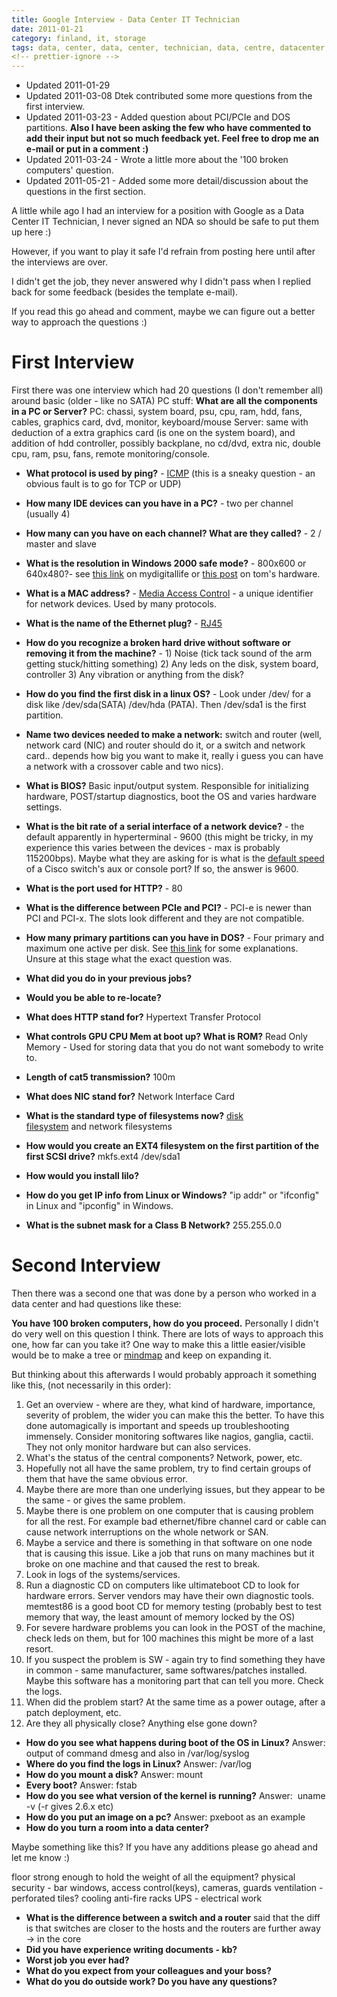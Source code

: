 ```yaml
---
title: Google Interview - Data Center IT Technician
date: 2011-01-21
category: finland, it, storage
tags: data, center, data, center, technician, data, centre, datacenter, datacentre, google, hamina, interview, it, job, questions
<!-- prettier-ignore -->
---
```


- Updated 2011-01-29
- Updated 2011-03-08 Dtek contributed some more questions from the first interview.
- Updated 2011-03-23 - Added question about PCI/PCIe and DOS partitions. **Also I have been asking the few who have commented to add their input but not so much feedback yet. Feel free to drop me an e-mail or put in a comment :)**
- Updated 2011-03-24 - Wrote a little more about the '100 broken computers' question.
- Updated 2011-05-21 - Added some more detail/discussion about the questions in the first section.

A little while ago I had an interview for a position with Google as a Data Center IT Technician, I never signed an NDA so should be safe to put them up here :)

However, if you want to play it safe I'd refrain from posting here until after the interviews are over.

I didn't get the job, they never answered why I didn't pass when I replied back for some feedback (besides the template e-mail).

If you read this go ahead and comment, maybe we can figure out a better way to approach the questions :)

# First Interview

First there was one interview which had 20 questions (I don't remember all) around basic (older - like no SATA) PC stuff: **What are all the components in a PC or Server?** PC: chassi, system board, psu, cpu, ram, hdd, fans, cables, graphics card, dvd, monitor, keyboard/mouse Server: same with deduction of a extra graphics card (is one on the system board), and addition of hdd controller, possibly backplane, no cd/dvd, extra nic, double cpu, ram, psu, fans, remote monitoring/console.

- **What protocol is used by ping?** \- [ICMP](http://en.wikipedia.org/wiki/Internet_Control_Message_Protocol "ICMP") (this is a sneaky question - an obvious fault is to go for TCP or UDP)
- **How many IDE devices can you have in a PC?** \- two per channel (usually 4)
- **How many can you have on each channel? What are they called?** \- 2 / master and slave
- **What is the resolution in Windows 2000 safe mode?** - 800x600 or 640x480?- see [this link](http://www.mydigitallife.info/2008/06/22/how-to-change-screen-resolution-and-display-colors-quality-in-safe-mode-of-windows/ "windows safe mode resolution") on mydigitallife or [this post](http://www.tomshardware.co.uk/forum/34809-35-screen-resolution-safe-mode "screen resolutino safe mode") on tom's hardware.
- **What is a MAC address?** - [Media Access Control](http://en.wikipedia.org/wiki/MAC_address "wikipedia link") - a unique identifier for network devices. Used by many protocols.
- **What is the name of the Ethernet plug?** - [RJ45](http://en.wikipedia.org/wiki/RJ45 "RJ45 on wikipedia")
- **How do you recognize a broken hard drive without software or removing it from the machine?** - 1) Noise (tick tack sound of the arm getting stuck/hitting something) 2) Any leds on the disk, system board, controller 3) Any vibration or anything from the disk?
- **How do you find the first disk in a linux OS?** - Look under /dev/ for a disk like /dev/sda(SATA) /dev/hda (PATA). Then /dev/sda1 is the first partition.
- **Name two devices needed to make a network:** switch and router (well, network card (NIC) and router should do it, or a switch and network card.. depends how big you want to make it, really i guess you can have a network with a crossover cable and two nics).
- **What is BIOS?** Basic input/output system. Responsible for initializing hardware, POST/startup diagnostics, boot the OS and varies hardware settings.
- **What is the bit rate of a serial interface of a network device?** \- the default apparently in hyperterminal - 9600 (this might be tricky, in my experience this varies between the devices - max is probably 115200bps). Maybe what they are asking for is what is the [default speed](http://www.cisco.com/en/US/products/hw/switches/ps700/products_tech_note09186a008010ff7a.shtml#connecttermtocat "cisco catalyst console port") of a Cisco switch's aux or console port? If so, the answer is 9600.
- **What is the port used for HTTP?** - 80
- **What is the difference between PCIe and PCI?** \- PCI-e is newer than PCI and PCI-x. The slots look different and they are not compatible.
- **How many primary partitions can you have in DOS?** - Four primary and maximum one active per disk. See [this link](http://www.pcguide.com/ref/hdd/file/structPartitions-c.html "dos partitions") for some explanations. Unsure at this stage what the exact question was.
- **What did you do in your previous jobs?**
- **Would you be able to re-locate?**

- **What does HTTP stand for?** Hypertext Transfer Protocol
- **What controls GPU CPU Mem at boot up? What is ROM?** Read Only Memory - Used for storing data that you do not want somebody to write to.

- **Length of cat5 transmission?** 100m
- **What does NIC stand for?** Network Interface Card

- **What is the standard type of filesystems now?** [disk filesystem](http://en.wikipedia.org/wiki/Filesystem#Types_of_file_systems) and network filesystems
- **How would you create an EXT4 filesystem on the first partition of the first SCSI drive?** mkfs.ext4 /dev/sda1
- **How would you install lilo?**
- **How do you get IP info from Linux or Windows?** "ip addr" or "ifconfig" in Linux and "ipconfig" in Windows.
- **What is the subnet mask for a Class B Network?** 255.255.0.0

# Second Interview

Then there was a second one that was done by a person who worked in a data center and had questions like these:

**You have 100 broken computers, how do you proceed.** Personally I didn't do very well on this question I think. There are lots of ways to approach this one, how far can you take it? One way to make this a little easier/visible would be to make a tree or [mindmap](http://en.wikipedia.org/wiki/Mind_map "mindmap on wikipedia") and keep on expanding it.

But thinking about this afterwards I would probably approach it something like this, (not necessarily in this order):

1. Get an overview - where are they, what kind of hardware, importance, severity of problem, the wider you can make this the better. To have this done automagically is important and speeds up troubleshooting immensely. Consider monitoring softwares like nagios, ganglia, cactii. They not only monitor hardware but can also services.
2. What's the status of the central components? Network, power, etc.
3. Hopefully not all have the same problem, try to find certain groups of them that have the same obvious error.
4. Maybe there are more than one underlying issues, but they appear to be the same - or gives the same problem.
5. Maybe there is one problem on one computer that is causing problem for all the rest. For example bad ethernet/fibre channel card or cable can cause network interruptions on the whole network or SAN.
6. Maybe a service and there is something in that software on one node that is causing this issue. Like a job that runs on many machines but it broke on one machine and that caused the rest to break.
7. Look in logs of the systems/services.
8. Run a diagnostic CD on computers like ultimateboot CD to look for hardware errors. Server vendors may have their own diagnostic tools. memtest86 is a good boot CD for memory testing (probably best to test memory that way, the least amount of memory locked by the OS)
9. For severe hardware problems you can look in the POST of the machine, check leds on them, but for 100 machines this might be more of a last resort.
10. If you suspect the problem is SW - again try to find something they have in common - same manufacturer, same softwares/patches installed. Maybe this software has a monitoring part that can tell you more. Check the logs.
11. When did the problem start? At the same time as a power outage, after a patch deployment, etc.
12. Are they all physically close? Anything else gone down?

- **How do you see what happens during boot of the OS in Linux?** Answer: output of command dmesg and also in /var/log/syslog
- **Where do you find the logs in Linux?** Answer: /var/log
- **How do you mount a disk?** Answer: mount
- **Every boot?** Answer: fstab
- **How do you see what version of the kernel is running?** Answer:  uname -v (-r gives 2.6.x etc)
- **How do you put an image on a pc?** Answer: pxeboot as an example
- **How do you turn a room into a data center?**

Maybe something like this? If you have any additions please go ahead and let me know :)

floor strong enough to hold the weight of all the equipment? physical security - bar windows, access control(keys), cameras, guards ventilation - perforated tiles? cooling anti-fire racks UPS - electrical work

- **What is the difference between a switch and a router** said that the diff is that switches are closer to the hosts and the routers are further away -> in the core
- **Did you have experience writing documents - kb?**
- **Worst job you ever had?**
- **What do you expect from your colleagues and your boss?**
- **What do you do outside work? Do you have any questions?**
